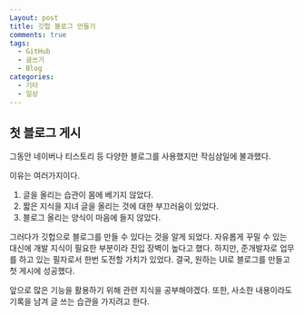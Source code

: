```yaml
---
Layout: post
title: 깃헙 블로그 만들기
comments: true
tags:
  - GitHub
  - 글쓰기
  - Blog
categories:
  - 기타
  - 일상
---
```


## 첫 블로그 게시
그동안 네이버나 티스토리 등 다양한 블로그를 사용했지만 작심삼일에 불과했다.

이유는 여러가지이다.
1. 글을 올리는 습관이 몸에 베기지 않았다.
2. 짧은 지식을 지녀 글을 올리는 것에 대한 부끄러움이 있었다.
3. 블로그 올리는 양식이 마음에 들지 않았다.

그러다가 깃헙으로 블로그를 만들 수 있다는 것을 알게 되었다.
자유롭게 꾸밀 수 있는 대신에 개발 지식이 필요한 부분이라 진입 장벽이 높다고 했다.
하지만, 준개발자로 업무를 하고 있는 필자로서 한번 도전할 가치가 있었다.
결국, 원하는 UI로 블로그를 만들고 첫 게시에 성공했다.

앞으로 많은 기능을 활용하기 위해 관련 지식을 공부해야겠다.
또한, 사소한 내용이라도 기록을 남겨 글 쓰는 습관을 가지려고 한다.

